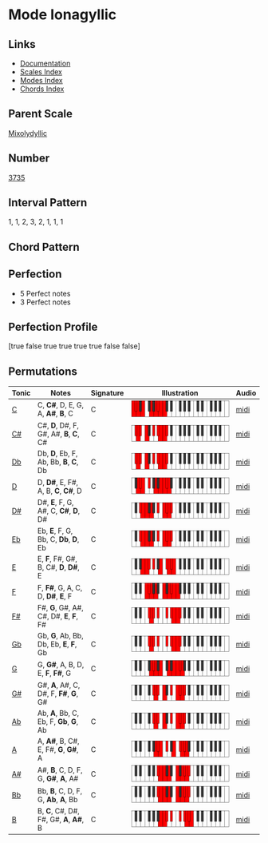 # Mode Ionagyllic

## Links

- [Documentation](index.md)
- [Scales Index](Scales.md)
- [Modes Index](Modes.md)
- [Chords Index](Chords.md)

## Parent Scale

[Mixolydyllic](ScaleMixolydyllic.md)

## Number

[3735](https://ianring.com/musictheory/scales/3735)

## Interval Pattern

1, 1, 2, 3, 2, 1, 1, 1

## Chord Pattern



## Perfection

- 5 Perfect notes
- 3 Perfect notes

## Perfection Profile

[true false true true true true false false]

## Permutations

| Tonic | Notes | Signature | Illustration | Audio |
|-------|-------|-----------|--------------|-------|
| [C](ModeCNaturalIonagyllic.md) | C, **C#**, D, E, G, A, **A#**, **B**, C | C | ![CNaturalIonagyllic](ModeCNaturalIonagyllic.png) | [midi](https://github.com/edipermadi/music/blob/main/docs/ModeCNaturalIonagyllic.mid?raw=true) |
| [C#](ModeCSharpIonagyllic.md) | C#, **D**, D#, F, G#, A#, **B**, **C**, C# | C | ![CSharpIonagyllic](ModeCSharpIonagyllic.png) | [midi](https://github.com/edipermadi/music/blob/main/docs/ModeCSharpIonagyllic.mid?raw=true) |
| [Db](ModeDFlatIonagyllic.md) | Db, **D**, Eb, F, Ab, Bb, **B**, **C**, Db | C | ![DFlatIonagyllic](ModeDFlatIonagyllic.png) | [midi](https://github.com/edipermadi/music/blob/main/docs/ModeDFlatIonagyllic.mid?raw=true) |
| [D](ModeDNaturalIonagyllic.md) | D, **D#**, E, F#, A, B, **C**, **C#**, D | C | ![DNaturalIonagyllic](ModeDNaturalIonagyllic.png) | [midi](https://github.com/edipermadi/music/blob/main/docs/ModeDNaturalIonagyllic.mid?raw=true) |
| [D#](ModeDSharpIonagyllic.md) | D#, **E**, F, G, A#, C, **C#**, **D**, D# | C | ![DSharpIonagyllic](ModeDSharpIonagyllic.png) | [midi](https://github.com/edipermadi/music/blob/main/docs/ModeDSharpIonagyllic.mid?raw=true) |
| [Eb](ModeEFlatIonagyllic.md) | Eb, **E**, F, G, Bb, C, **Db**, **D**, Eb | C | ![EFlatIonagyllic](ModeEFlatIonagyllic.png) | [midi](https://github.com/edipermadi/music/blob/main/docs/ModeEFlatIonagyllic.mid?raw=true) |
| [E](ModeENaturalIonagyllic.md) | E, **F**, F#, G#, B, C#, **D**, **D#**, E | C | ![ENaturalIonagyllic](ModeENaturalIonagyllic.png) | [midi](https://github.com/edipermadi/music/blob/main/docs/ModeENaturalIonagyllic.mid?raw=true) |
| [F](ModeFNaturalIonagyllic.md) | F, **F#**, G, A, C, D, **D#**, **E**, F | C | ![FNaturalIonagyllic](ModeFNaturalIonagyllic.png) | [midi](https://github.com/edipermadi/music/blob/main/docs/ModeFNaturalIonagyllic.mid?raw=true) |
| [F#](ModeFSharpIonagyllic.md) | F#, **G**, G#, A#, C#, D#, **E**, **F**, F# | C | ![FSharpIonagyllic](ModeFSharpIonagyllic.png) | [midi](https://github.com/edipermadi/music/blob/main/docs/ModeFSharpIonagyllic.mid?raw=true) |
| [Gb](ModeGFlatIonagyllic.md) | Gb, **G**, Ab, Bb, Db, Eb, **E**, **F**, Gb | C | ![GFlatIonagyllic](ModeGFlatIonagyllic.png) | [midi](https://github.com/edipermadi/music/blob/main/docs/ModeGFlatIonagyllic.mid?raw=true) |
| [G](ModeGNaturalIonagyllic.md) | G, **G#**, A, B, D, E, **F**, **F#**, G | C | ![GNaturalIonagyllic](ModeGNaturalIonagyllic.png) | [midi](https://github.com/edipermadi/music/blob/main/docs/ModeGNaturalIonagyllic.mid?raw=true) |
| [G#](ModeGSharpIonagyllic.md) | G#, **A**, A#, C, D#, F, **F#**, **G**, G# | C | ![GSharpIonagyllic](ModeGSharpIonagyllic.png) | [midi](https://github.com/edipermadi/music/blob/main/docs/ModeGSharpIonagyllic.mid?raw=true) |
| [Ab](ModeAFlatIonagyllic.md) | Ab, **A**, Bb, C, Eb, F, **Gb**, **G**, Ab | C | ![AFlatIonagyllic](ModeAFlatIonagyllic.png) | [midi](https://github.com/edipermadi/music/blob/main/docs/ModeAFlatIonagyllic.mid?raw=true) |
| [A](ModeANaturalIonagyllic.md) | A, **A#**, B, C#, E, F#, **G**, **G#**, A | C | ![ANaturalIonagyllic](ModeANaturalIonagyllic.png) | [midi](https://github.com/edipermadi/music/blob/main/docs/ModeANaturalIonagyllic.mid?raw=true) |
| [A#](ModeASharpIonagyllic.md) | A#, **B**, C, D, F, G, **G#**, **A**, A# | C | ![ASharpIonagyllic](ModeASharpIonagyllic.png) | [midi](https://github.com/edipermadi/music/blob/main/docs/ModeASharpIonagyllic.mid?raw=true) |
| [Bb](ModeBFlatIonagyllic.md) | Bb, **B**, C, D, F, G, **Ab**, **A**, Bb | C | ![BFlatIonagyllic](ModeBFlatIonagyllic.png) | [midi](https://github.com/edipermadi/music/blob/main/docs/ModeBFlatIonagyllic.mid?raw=true) |
| [B](ModeBNaturalIonagyllic.md) | B, **C**, C#, D#, F#, G#, **A**, **A#**, B | C | ![BNaturalIonagyllic](ModeBNaturalIonagyllic.png) | [midi](https://github.com/edipermadi/music/blob/main/docs/ModeBNaturalIonagyllic.mid?raw=true) |
